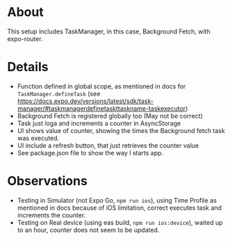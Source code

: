 # About

This setup includes TaskManager, in this case, Background Fetch, with expo-router.

# Details

- Function defined in global scope, as mentioned in docs for `TaskManager.defineTask` (see https://docs.expo.dev/versions/latest/sdk/task-manager/#taskmanagerdefinetaskttaskname-taskexecutor)
- Background Fetch is registered globally too (May not be correct)
- Task just loga and increments a counter in AsyncStorage
- UI shows value of counter, showing the times the Background fetch task was executed.
- UI include a refresh button, that just retrieves the counter value
- See package.json file to show the way I starts app.

# Observations

- Testing in Simulator (not Expo Go, `npm run ios`), using Time Profile as mentioned in docs because of iOS limitation, correct executes task and increments the counter.
- Testing on Real device (using eas build, `npm run ios:device`), waited up to an hour, counter does not seem to be updated.
